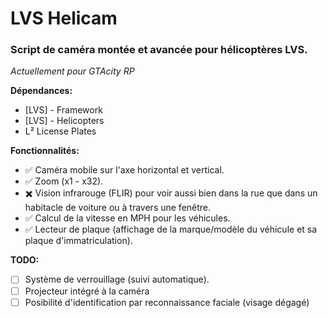 # LVS Helicam
### Script de caméra montée et avancée pour hélicoptères LVS.

*Actuellement pour GTAcity RP*

__Dépendances:__
- [LVS] - Framework
- [LVS] - Helicopters
- L² License Plates

__Fonctionnalités:__
- ✅ Caméra mobile sur l'axe horizontal et vertical.
- ✅ Zoom (x1 - x32).
- ✖️ Vision infrarouge (FLIR) pour voir aussi bien dans la rue que dans un habitacle de voiture ou à travers une fenêtre.
- ✅ Calcul de la vitesse en MPH pour les véhicules.
- ✅ Lecteur de plaque (affichage de la marque/modèle du véhicule et sa plaque d'immatriculation).

__TODO:__
- [ ] Système de verrouillage (suivi automatique).
- [ ] Projecteur intégré à la caméra
- [ ] Posibilité d'identification par reconnaissance faciale (visage dégagé)
